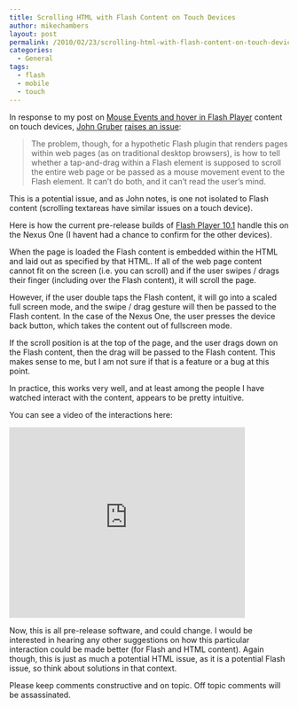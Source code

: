 ```yaml
---
title: Scrolling HTML with Flash Content on Touch Devices
author: mikechambers
layout: post
permalink: /2010/02/23/scrolling-html-with-flash-content-on-touch-devices/
categories:
  - General
tags:
  - flash
  - mobile
  - touch
---
```


In response to my post on [Mouse Events and hover in Flash Player][1] content on touch devices, [John Gruber](daringfireball.net) [raises an issue][2]:

> The problem, though, for a hypothetic Flash plugin that renders pages within web pages (as on traditional desktop browsers), is how to tell whether a tap-and-drag within a Flash element is supposed to scroll the entire web page or be passed as a mouse movement event to the Flash element. It can’t do both, and it can’t read the user’s mind.

This is a potential issue, and as John notes, is one not isolated to Flash content (scrolling textareas have similar issues on a touch device).

Here is how the current pre-release builds of [Flash Player 10.1][3] handle this on the Nexus One (I havent had a chance to confirm for the other devices).  
<!--more-->

  
When the page is loaded the Flash content is embedded within the HTML and laid out as specified by that HTML. If all of the web page content cannot fit on the screen (i.e. you can scroll) and if the user swipes / drags their finger (including over the Flash content), it will scroll the page.

However, if the user double taps the Flash content, it will go into a scaled full screen mode, and the swipe / drag gesture will then be passed to the Flash content. In the case of the Nexus One, the user presses the device back button, which takes the content out of fullscreen mode.

If the scroll position is at the top of the page, and the user drags down on the Flash content, then the drag will be passed to the Flash content. This makes sense to me, but I am not sure if that is a feature or a bug at this point.

In practice, this works very well, and at least among the people I have watched interact with the content, appears to be pretty intuitive.

You can see a video of the interactions here:

<object width="425" height="344"><param name="movie" value="http://www.youtube.com/v/EeQDihKo5MU&hl=en_US&fs=1&"></param><param name="allowFullScreen" value="true"></param><param name="allowscriptaccess" value="always"></param><embed src="http://www.youtube.com/v/EeQDihKo5MU&hl=en_US&fs=1&" type="application/x-shockwave-flash" allowscriptaccess="always" allowfullscreen="true" width="425" height="344"></embed></object>

Now, this is all pre-release software, and could change. I would be interested in hearing any other suggestions on how this particular interaction could be made better (for Flash and HTML content). Again though, this is just as much a potential HTML issue, as it is a potential Flash issue, so think about solutions in that context.

Please keep comments constructive and on topic. Off topic comments will be assassinated.

 [1]: /blog/2010/02/22/flash-player-content-mouse-events-and-touch-input/
 [2]: http://www.mikechambers.com/blog/2010/02/22/flash-player-content-mouse-events-and-touch-input/
 [3]: http://www.adobe.com/devnet/devices/demos/